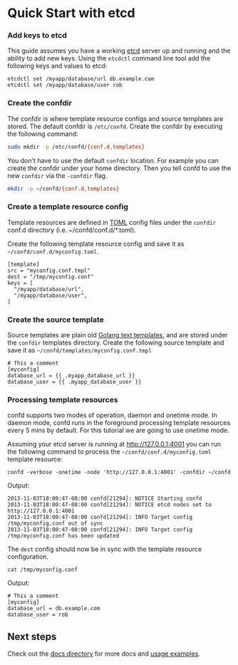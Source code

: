 # Quick Start with etcd

### Add keys to etcd

This guide assumes you have a working [etcd](https://github.com/coreos/etcd#getting-started) server up and running and the ability to add new keys. Using the `etcdctl` command line tool add the following keys and values to etcd:

```
etcdctl set /myapp/database/url db.example.com
etcdctl set /myapp/database/user rob
```

### Create the confdir

The confdir is where template resource configs and source templates are stored. The default confdir is `/etc/confd`. Create the confdir by executing the following command:

```Bash
sudo mkdir -p /etc/confd/{conf.d,templates}
```

You don't have to use the default `confdir` location. For example you can create the confdir under your home directory. Then you tell confd to use the new `confdir` via the `-confdir` flag.

```Bash
mkdir -p ~/confd/{conf.d,templates}
```

### Create a template resource config

Template resources are defined in [TOML](https://github.com/mojombo/toml) config files under the `confdir` conf.d directory (i.e. ~/confd/conf.d/*.toml).

Create the following template resource config and save it as `~/confd/conf.d/myconfig.toml`.

```Text
[template]
src = "myconfig.conf.tmpl"
dest = "/tmp/myconfig.conf"
keys = [
  "/myapp/database/url",
  "/myapp/database/user",
]
```

### Create the source template

Source templates are plain old [Golang text templates](http://golang.org/pkg/text/template/#pkg-overview), and are stored under the `confdir` templates directory. Create the following source template and save it as `~/confd/templates/myconfig.conf.tmpl`

```
# This a comment
[myconfig]
database_url = {{ .myapp_database_url }}
database_user = {{ .myapp_database_user }}
```

### Processing template resources

confd supports two modes of operation, daemon and onetime mode. In daemon mode, confd runs in the foreground processing template resources every 5 mins by default. For this tutorial we are going to use onetime mode.

Assuming your etcd server is running at http://127.0.0.1:4001 you can run the following command to process the `~/confd/conf.d/myconfig.toml` template resource:

```
confd -verbose -onetime -node 'http://127.0.0.1:4001' -confdir ~/confd
```
Output:
```
2013-11-03T18:00:47-08:00 confd[21294]: NOTICE Starting confd
2013-11-03T18:00:47-08:00 confd[21294]: NOTICE etcd nodes set to http://127.0.0.1:4001
2013-11-03T18:00:47-08:00 confd[21294]: INFO Target config /tmp/myconfig.conf out of sync
2013-11-03T18:00:47-08:00 confd[21294]: INFO Target config /tmp/myconfig.conf has been updated
```

The `dest` config should now be in sync with the template resource configuration.

```
cat /tmp/myconfig.conf
```

Output:
```
# This a comment
[myconfig]
database_url = db.example.com
database_user = rob
```

## Next steps

Check out the [docs directory](.) for more docs and [usage examples](etcd-usage-examples.md).
